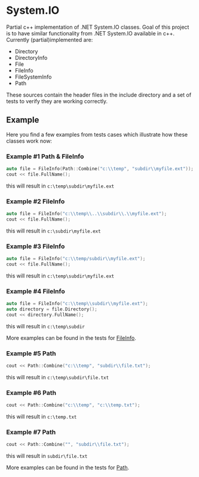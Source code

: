 # System.IO
Partial c++ implementation of .NET System.IO classes. Goal of this project is to have similar functionality from .NET System.IO available in c++. Currently (partial)implemented are:

* Directory
* DirectoryInfo
* File
* FileInfo
* FileSystemInfo
* Path

These sources contain the header files in the include directory and a set of tests to verify they are working correctly. 

## Example
Here you find a few examples from tests cases which illustrate how these classes work now:

### Example #1 Path & FileInfo
```cpp
auto file = FileInfo(Path::Combine("c:\\temp", "subdir\\myfile.ext"));
cout << file.FullName();
```
this will result in `c:\temp\subdir\myfile.ext`

### Example #2 FileInfo
```cpp
auto file = FileInfo("c:\\temp\\..\\subdir\\.\\myfile.ext");
cout << file.FullName();
```
this will result in `c:\subdir\myfile.ext`

### Example #3 FileInfo
```cpp
auto file = FileInfo("c:\\temp/subdir\\myfile.ext");
cout << file.FullName();
```
this will result in `c:\temp\subdir\myfile.ext`

### Example #4 FileInfo
```cpp
auto file = FileInfo("c:\\temp\\subdir\\myfile.ext");
auto directory = file.Directory();
cout << directory.FullName();
```
this will result in `c:\temp\subdir`

More examples can be found in the tests for [FileInfo](https://github.com/wtrsltnk/system.io/blob/master/tests/test-fileinfo.cpp).


### Example #5 Path
```cpp
cout << Path::Combine("c:\\temp", "subdir\\file.txt");
```
this will result in `c:\temp\subdir\file.txt`

### Example #6 Path
```cpp
cout << Path::Combine("c:\\temp", "c:\\temp.txt");
```
this will result in `c:\temp.txt`

### Example #7 Path
```cpp
cout << Path::Combine("", "subdir\\file.txt");
```
this will result in `subdir\file.txt`

More examples can be found in the tests for [Path](https://github.com/wtrsltnk/system.io/blob/master/tests/test-path.cpp).


